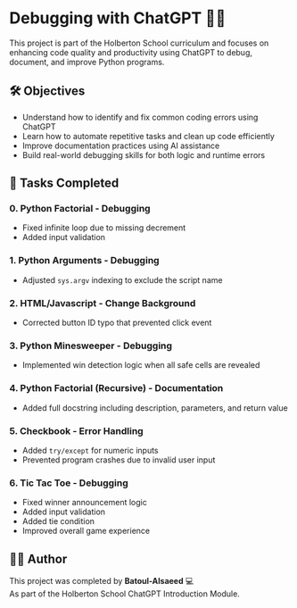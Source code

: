 # Debugging with ChatGPT 🧠🐍

This project is part of the Holberton School curriculum and focuses on enhancing code quality and productivity using ChatGPT to debug, document, and improve Python programs.

## 🛠️ Objectives

- Understand how to identify and fix common coding errors using ChatGPT
- Learn how to automate repetitive tasks and clean up code efficiently
- Improve documentation practices using AI assistance
- Build real-world debugging skills for both logic and runtime errors

## 📁 Tasks Completed

### 0. Python Factorial - Debugging
- Fixed infinite loop due to missing decrement
- Added input validation

### 1. Python Arguments - Debugging
- Adjusted `sys.argv` indexing to exclude the script name

### 2. HTML/Javascript - Change Background
- Corrected button ID typo that prevented click event

### 3. Python Minesweeper - Debugging
- Implemented win detection logic when all safe cells are revealed

### 4. Python Factorial (Recursive) - Documentation
- Added full docstring including description, parameters, and return value

### 5. Checkbook - Error Handling
- Added `try/except` for numeric inputs
- Prevented program crashes due to invalid user input

### 6. Tic Tac Toe - Debugging
- Fixed winner announcement logic
- Added input validation
- Added tie condition
- Improved overall game experience

## 👩‍💻 Author

This project was completed by **Batoul-Alsaeed** 💻  
As part of the Holberton School ChatGPT Introduction Module.
